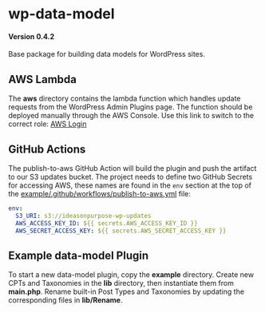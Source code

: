 # wp-data-model

#### Version 0.4.2

Base package for building data models for WordPress sites.

## AWS Lambda

The **aws** directory contains the lambda function which handles update requests from the WordPress Admin Plugins page. The function should be deployed manually through the AWS Console. Use this link to switch to the correct role: [AWS Login](https://signin.aws.amazon.com/switchrole?roleName=OrganizationAccountAccessRole&account=iop003&displayName=IOP&color=B7CA9D)

## GitHub Actions

The publish-to-aws GitHub Action will build the plugin and push the artifact to our S3 updates bucket. The project needs to define two GitHub Secrets for accessing AWS, these names are found in the `env` section at the top of the [example/.github/workflows/publish-to-aws.yml](https://github.com/ideasonpurpose/wp-data-model/blob/master/example/.github/workflows/publish-to-aws.yml#L9-L10) file:

```yaml
env:
  S3_URI: s3://ideasonpurpose-wp-updates
  AWS_ACCESS_KEY_ID: ${{ secrets.AWS_ACCESS_KEY_ID }}
  AWS_SECRET_ACCESS_KEY: ${{ secrets.AWS_SECRET_ACCESS_KEY }}
```

## Example data-model Plugin

To start a new data-model plugin, copy the **example** directory. Create new CPTs and Taxonomies in the **lib** directory, then instantiate them from **main.php**. Rename built-in Post Types and Taxonomies by updating the corresponding files in **lib/Rename**.
